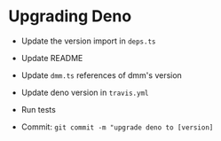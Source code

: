 # Upgrading Deno

* Update the version import in `deps.ts`

* Update README

* Update `dmm.ts` references of dmm's version

* Update deno version in `travis.yml`

* Run tests

* Commit: `git commit -m "upgrade deno to [version]`
